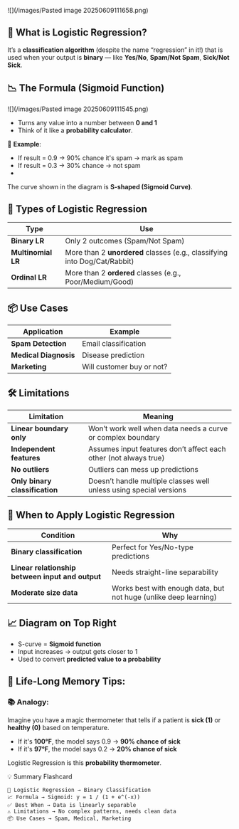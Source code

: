 ![](/images/Pasted image 20250609111658.png)

## 🤔 What is Logistic Regression?

It’s a **classification algorithm** (despite the name “regression” in it!) that is used when your output is **binary** — like **Yes/No**, **Spam/Not Spam**, **Sick/Not Sick**.

## 📉 The Formula (Sigmoid Function)

![](/images/Pasted image 20250609111545.png)
- Turns any value into a number between **0 and 1**
- Think of it like a **probability calculator**.

🧠 **Example**:
- If result = 0.9 → 90% chance it's spam → mark as spam
- If result = 0.3 → 30% chance → not spam
- 
The curve shown in the diagram is **S-shaped (Sigmoid Curve)**.

## 🔢 Types of Logistic Regression

| Type               | Use                                                                       |
| ------------------ | ------------------------------------------------------------------------- |
| **Binary LR**      | Only 2 outcomes (Spam/Not Spam)                                           |
| **Multinomial LR** | More than 2 **unordered** classes (e.g., classifying into Dog/Cat/Rabbit) |
| **Ordinal LR**     | More than 2 **ordered** classes (e.g., Poor/Medium/Good)                  |

## 📦 Use Cases

| Application           | Example                   |
| --------------------- | ------------------------- |
| **Spam Detection**    | Email classification      |
| **Medical Diagnosis** | Disease prediction        |
| **Marketing**         | Will customer buy or not? |

## 🛠️ Limitations

|Limitation|Meaning|
|---|---|
|**Linear boundary only**|Won’t work well when data needs a curve or complex boundary|
|**Independent features**|Assumes input features don’t affect each other (not always true)|
|**No outliers**|Outliers can mess up predictions|
|**Only binary classification**|Doesn’t handle multiple classes well unless using special versions|

## 📌 When to Apply Logistic Regression

|Condition|Why|
|---|---|
|**Binary classification**|Perfect for Yes/No-type predictions|
|**Linear relationship between input and output**|Needs straight-line separability|
|**Moderate size data**|Works best with enough data, but not huge (unlike deep learning)|

## 📈 Diagram on Top Right
- S-curve = **Sigmoid function**
- Input increases → output gets closer to 1
- Used to convert **predicted value to a probability**

## 🧠 Life-Long Memory Tips:

### 📚 Analogy:

Imagine you have a magic thermometer that tells if a patient is **sick (1)** or **healthy (0)** based on temperature.

- If it's **100°F**, the model says 0.9 → **90% chance of sick**
- If it's **97°F**, the model says 0.2 → **20% chance of sick**

Logistic Regression is this **probability thermometer**.

💡 Summary Flashcard

```
🎯 Logistic Regression → Binary Classification
📈 Formula → Sigmoid: y = 1 / (1 + e^(-x))
✅ Best When → Data is linearly separable
⚠️ Limitations → No complex patterns, needs clean data
📦 Use Cases → Spam, Medical, Marketing
```


